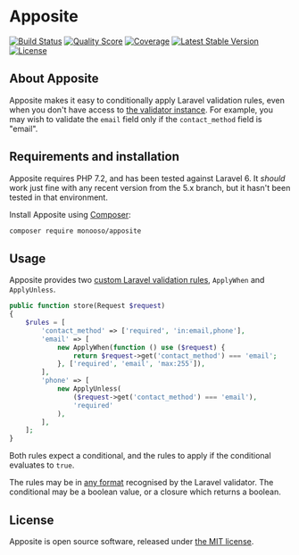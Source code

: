 # Apposite

<p>
  <a href="https://travis-ci.org/monooso/apposite"><img src="https://img.shields.io/travis/monooso/apposite/master.svg" alt="Build Status"/></a>
  <a href="https://scrutinizer-ci.com/g/monooso/apposite"><img src="https://img.shields.io/scrutinizer/g/monooso/apposite.svg" alt="Quality Score"/></a>
  <a href="https://scrutinizer-ci.com/g/monooso/apposite"><img src="https://img.shields.io/scrutinizer/coverage/g/monooso/apposite.svg" alt="Coverage"/></a>
  <a href="https://packagist.org/packages/monooso/apposite"><img src="https://poser.pugx.org/monooso/apposite/v/stable.svg" alt="Latest Stable Version"></a>
  <a href="https://packagist.org/packages/monooso/apposite"><img src="https://poser.pugx.org/monooso/apposite/license.svg" alt="License"></a>
</p>

## About Apposite
Apposite makes it easy to conditionally apply Laravel validation rules, even when you don't have access to [the validator instance](https://laravel.com/docs/6.x/validation#conditionally-adding-rules). For example, you may wish to validate the `email` field only if the `contact_method` field is "email".

## Requirements and installation
Apposite requires PHP 7.2, and has been tested against Laravel 6. It _should_ work just fine with any recent version from the 5.x branch, but it hasn't been tested in that environment.

Install Apposite using [Composer](https://getcomposer.org/):

```bash
composer require monooso/apposite
```

## Usage
Apposite provides two [custom Laravel validation rules](https://laravel.com/docs/6.x/validation#using-rule-objects), `ApplyWhen` and `ApplyUnless`.

```php
public function store(Request $request)
{
    $rules = [
        'contact_method' => ['required', 'in:email,phone'],
        'email' => [
            new ApplyWhen(function () use ($request) {
                return $request->get('contact_method') === 'email';
            }, ['required', 'email', 'max:255']),
        ],
        'phone' => [
            new ApplyUnless(
                ($request->get('contact_method') === 'email'),
                'required'
            ),
        ],
    ];
}
```

Both rules expect a conditional, and the rules to apply if the conditional evaluates to `true`.

The rules may be in [any format](https://laravel.com/docs/6.x/validation#quick-writing-the-validation-logic) recognised by the Laravel validator. The conditional may be a boolean value, or a closure which returns a boolean.

## License
Apposite is open source software, released under [the MIT license](https://github.com/monooso/apposite/blob/stable/LICENSE.txt).
